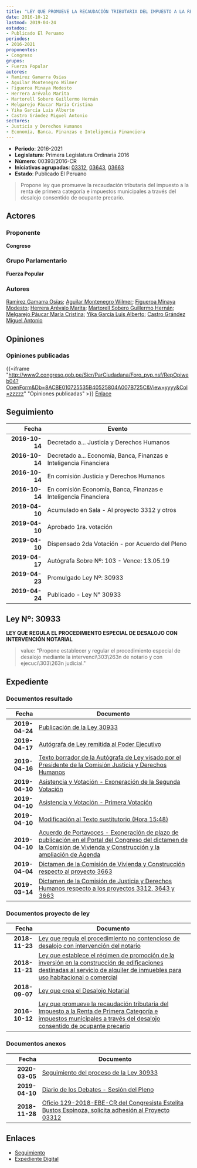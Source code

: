 ```yaml
---
title: "LEY QUE PROMUEVE LA RECAUDACIÓN TRIBUTARIA DEL IMPUESTO A LA RENTA DE PRIMERA CATEGORÍA E IMPUESTOS MUNICIPALES A TRAVÉS DEL DESALOJO CONSENTIDO DE OCUPANTE PRECARIO"
date: 2016-10-12
lastmod: 2019-04-24
estados:
- Publicado El Peruano
periodos:
- 2016-2021
proponentes:
- Congreso
grupos:
- Fuerza Popular
autores:
- Ramírez Gamarra Osías
- Aguilar Montenegro Wilmer
- Figueroa Minaya Modesto
- Herrera Arévalo Marita
- Martorell Sobero Guillermo Hernán
- Melgarejo Páucar María Cristina
- Yika García Luis Alberto
- Castro Grández Miguel Antonio
sectores:
- Justicia y Derechos Humanos
- Economía, Banca, Finanzas e Inteligencia Financiera
---
```

- **Periodo**: 2016-2021
- **Legislatura**: Primera Legislatura Ordinaria 2016
- **Número**: 00393/2016-CR
- **Iniciativas agrupadas**: [03312](../../03300/03312), [03643](../../03600/03643), [03663](../../03600/03663)
- **Estado**: Publicado El Peruano

> Propone ley que promueve la recaudación tributaria del impuesto a la renta de primera categoría e impuestos municipales a través del desalojo consentido de ocupante precario.


## Actores

### Proponente

**Congreso**

### Grupo Parlamentario

**Fuerza Popular**

### Autores

[Ramírez Gamarra Osías](mailto:mailto:oramirez@congreso.gob.pe); [Aguilar Montenegro Wilmer](mailto:mailto:waguilar@congreso.gob.pe); [Figueroa Minaya Modesto](mailto:mailto:mfigueroam@congreso.gob.pe); [Herrera Arévalo Marita](mailto:mailto:mherrera@congreso.gob.pe); [Martorell Sobero Guillermo Hernán](mailto:mailto:gmartorell@congreso.gob.pe); [Melgarejo Páucar María Cristina](mailto:mailto:mmelgarejo@congreso.gob.pe); [Yika García Luis Alberto](mailto:mailto:lyika@congreso.gob.pe); [Castro Grández Miguel Antonio](mailto:mailto:macastro@congreso.gob.pe)

## Opiniones

### Opiniones publicadas

{{<iframe "http://www2.congreso.gob.pe/Sicr/ParCiudadana/Foro_pvp.nsf/RepOpiweb04?OpenForm&Db=8ACBE010725535B40525804A007B725C&View=yyyy&Col=zzzzz" "Opiniones publicadas" >}}
[Enlace](http://www2.congreso.gob.pe/Sicr/ParCiudadana/Foro_pvp.nsf/RepOpiweb04?OpenForm&Db=8ACBE010725535B40525804A007B725C&View=yyyy&Col=zzzzz)


## Seguimiento

| Fecha | Evento |
|------:|--------|
| **2016-10-14** | Decretado a... Justicia y Derechos Humanos |
| **2016-10-14** | Decretado a... Economía, Banca, Finanzas e Inteligencia Financiera |
| **2016-10-14** | En comisión Justicia y Derechos Humanos |
| **2016-10-14** | En comisión Economía, Banca, Finanzas e Inteligencia Financiera |
| **2019-04-10** | Acumulado en Sala - Al proyecto 3312 y otros |
| **2019-04-10** | Aprobado 1ra. votación |
| **2019-04-10** | Dispensado 2da Votación - por Acuerdo del Pleno |
| **2019-04-17** | Autógrafa Sobre Nº: 103 - Vence: 13.05.19 |
| **2019-04-23** | Promulgado Ley Nº: 30933 |
| **2019-04-24** | Publicado - Ley N° 30933 |

## Ley Nº: 30933

**LEY QUE REGULA EL PROCEDIMIENTO ESPECIAL DE DESALOJO CON INTERVENCIÓN NOTARIAL**

> value: "Propone establecer y regular el procedimiento especial de desalojo mediante la intervenci\303\263n de notario y con ejecuci\303\263n judicial."


## Expediente

### Documentos resultado

| Fecha | Documento |
|------:|-----------|
| **2019-04-24** | [Publicación de la Ley 30933](http://www.leyes.congreso.gob.pe/Documentos/2016_2021/ADLP/Normas_Legales/30933-LEY.pdf) |
| **2019-04-17** | [Autógrafa de Ley remitida al Poder Ejecutivo](http://www.leyes.congreso.gob.pe/Documentos/2016_2021/ADLP/Texto_Aprobado/AU0331220190417.pdf) |
| **2019-04-16** | [Texto borrador de la Autógrafa de Ley visado por el Presidente de la Comisión Justicia y Derechos Humanos](http://www.leyes.congreso.gob.pe/Documentos/2016_2021/Texto_Borrador_de_Autografa/BAU0039320190416.pdf) |
| **2019-04-10** | [Asistencia y Votación - Exoneración de la Segunda Votación](http://www.leyes.congreso.gob.pe/Documentos/2016_2021/Asistencia_y_Votacion/Proyectos_de_Ley/Exoneracion_de_Segunda_Votacion/ESV0331220190410.pdf) |
| **2019-04-10** | [Asistencia y Votación - Primera Votación](http://www.leyes.congreso.gob.pe/Documentos/2016_2021/Asistencia_y_Votacion/Proyectos_de_Ley/AV0331220190410.pdf) |
| **2019-04-10** | [Modificación al Texto sustitutorio (Hora 15:48)](http://www.leyes.congreso.gob.pe/Documentos/2016_2021/Texto_Sustitutorio/Proyectos_de_Ley/MTS0039320190410.pdf) |
| **2019-04-10** | [Acuerdo de Portavoces - Exoneración de plazo de publicación en el Portal del Congreso del dictamen de la Comisión de Vivienda y Construcción y la ampliación de Agenda](http://www.leyes.congreso.gob.pe/Documentos/2016_2021/Acuerdos/Junta_Portavoces/AJO0331220190410.pdf) |
| **2019-04-04** | [Dictamen de la Comisión de Vivienda y Construcción respecto al proyecto 3663](http://www.leyes.congreso.gob.pe/Documentos/2016_2021/Dictamenes/Proyectos_de_Ley/03663DC24MAY20190404.pdf) |
| **2019-03-14** | [Dictamen de la Comisión de Justicia y Derechos Humanos respecto a los proyectos 3312, 3643 y 3663](http://www.leyes.congreso.gob.pe/Documentos/2016_2021/Dictamenes/Proyectos_de_Ley/03312DC15MAY20190314.pdf) |

### Documentos proyecto de ley

| Fecha | Documento |
|------:|-----------|
| **2018-11-23** | [Ley que regula el procedimiento no contencioso de desalojo con intervención del notario](http://www.leyes.congreso.gob.pe/Documentos/2016_2021/Proyectos_de_Ley_y_de_Resoluciones_Legislativas/PL0366320181123..pdf) |
| **2018-11-21** | [Ley que establece el régimen de promoción de la inversión en la construcción de edificaciones destinadas al servicio de alquiler de inmuebles para uso habitacional o comercial](http://www.leyes.congreso.gob.pe/Documentos/2016_2021/Proyectos_de_Ley_y_de_Resoluciones_Legislativas/PL0364320181121..pdf) |
| **2018-09-07** | [Ley que crea el Desalojo Notarial](http://www.leyes.congreso.gob.pe/Documentos/2016_2021/Proyectos_de_Ley_y_de_Resoluciones_Legislativas/PL0331220180907..pdf) |
| **2016-10-12** | [Ley que promueve la recaudación tributaria del Impuesto a la Renta de Primera Categoría e impuestos municipales a través del desalojo consentido de ocupante precario](http://www.leyes.congreso.gob.pe/Documentos/2016_2021/Proyectos_de_Ley_y_de_Resoluciones_Legislativas/PL0039320161012.pdf) |

### Documentos anexos

| Fecha | Documento |
|------:|-----------|
| **2020-03-05** | [Seguimiento del proceso de la Ley 30933](http://www.leyes.congreso.gob.pe/Documentos/2016_2021/Seguimiento_de_Proyectos_de_Ley/00393PL20200305.pdf) |
| **2019-04-10** | [Diario de los Debates - Sesión del Pleno](http://www2.congreso.gob.pe/Sicr/DiarioDebates/Publicad.nsf/SesionesPleno/05256D6E0073DFE9052583D90053EF3E/$FILE/SLO-2018-5.pdf) |
| **2018-11-28** | [Oficio 129-2018-EBE-CR del Congresista Estelita Bustos Espinoza, solicita adhesión al Proyecto 03312](http://www.leyes.congreso.gob.pe/Documentos/2016_2021/Oficios/Congresistas/OFICIO-129-2018-EBE-CR.pdf) |

## Enlaces

- [Seguimiento](http://www2.congreso.gob.pe/Sicr/TraDocEstProc/CLProLey2016.nsf/f7fff46988ca05b1052578e100829cc7/b11b46ed41b4b3db0525804a007fe75e?OpenDocument)
- [Expediente Digital](http://www2.congreso.gob.pe/Sicr/TraDocEstProc/CLProLey2016.nsf/f7fff46988ca05b1052578e100829cc7/b11b46ed41b4b3db0525804a007fe75e?OpenDocument&Click=05257FB7005EB655.eb71d0cf91d8294e05256cdf006b5706/$Body/0.1C6C)

